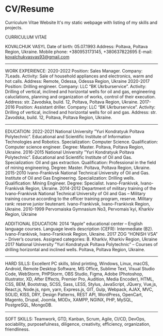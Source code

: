 # CV/Resume
Curriculum Vitae Website 
It's my static webpage with listing of my skills and projects.

CURRICULUM VITAE

KOVALCHUK VASYL
Date of birth: 05.07.1993
Address: Poltava, Poltava Region, Ukraine.
Mobile phone: +380953173145, +380637822695
E-mail: kovalchukvasvas93@gmail.com

_______________________________________________________________________________________________
WORK EXPERIENCE:
2020-2022 Position: Sales Manager.
Company: 7Leads. Activity: Sale of household appliances and electronics, warm and hot calls.
Address: Remote, Odessa, Odessa Region, Ukraine
2020-2017 Position: Drilling engineer.
Company: LLC “BK Ukrburservice”. Activity: Drilling of vertical, inclined and horizontal wells for oil and gas,
engineering caluclations, planning and organization of works, control of their execution.
Address: str. Zavodska, build. 12, Poltava, Poltava Region, Ukraine.
2017-2016 Position: Assistant driller.
Company: LLC “BK Ukrburservice”. Activity: Drilling of vertical, inclined and horizontal wells for oil and gas.
Address: str. Zavodska, build. 12, Poltava, Poltava Region, Ukraine.
_______________________________________________________________________________________________
EDUCATION:
2022-2021 National University ”Yuri Kondratyuk Poltava Polytechnic”. Educational and Scientific Institute of
Information Technologies and Robotics. Specialization: Computer Science. Qualification: Computer science engineer.
Degree: Master. Poltava, Poltava Region, Ukraine.
2016-2015 National University ”Yuri Kondratyuk Poltava Polytechnic”. Educational and Scientific Institute of Oil
and Gas. Specialization: Oil and gas extraction. Qualification: Professional in the field of mining engineering. Degree:
Master. Poltava, Poltava Region, Ukraine.
2015-2010 Ivano-Frankivsk National Technical University of Oil and Gas. Institute of Oil and Gas Engineering.
Specialization: Drilling wells. Qualification: Mining Engineer. Degree: Specialist. Ivano-Frankivsk, Ivano-Frankivsk
Region, Ukraine.
2014-2012 Department of military training of the Ivano-Frankivsk National Technical University of Oil and Gas –
Military training course according to the officer training program, reserve. Military rank: reserve junior lieutenant.
Ivano-Frankivsk, Ivano-Frankivsk Region, Ukraine.
2010-1999 Pervomaiska Gymnasium No3, Pervomais`kyi, Kharkiv Region, Ukraine

ADDITIONAL EDUCATION:
2014 “Apple” educational center – English language courses. Language levels description (CEFR): Intermediate (B2).
Ivano-Frankivsk, Ivano-Frankivsk Region, Ukraine.
2017 ZOG “HONISH VSA” – Driver’s courses. Assigned categories: B. Kharkiv, Kharkiv Region, Ukraine
2017 National University ”Yuri Kondratyuk Poltava Polytechnic” – Courses of drilling horizontal and inclined wells.
Poltava, Poltava Region, Ukraine.
_______________________________________________________________________________________________
HARD SILLS:
Excellent PC skills, blind printing, Windows, Linux, macOS, Android, Remote Desktop Software, MS Office,
Sublime Text, Visual Studio Code, WebStorm, PHPStorm, OBS Studio, Figma, Adobe (Photoshop, Illustrator, XD,
After Effects, Premier Pro, Audition, Media Encoder), HTML, CSS, BEM, Bootstrap, SCSS, Sass, LESS, Stylus,
JavaScript, JQuery, Vue,js, React.js, Node.js, npm, yarn, Express.js, GIT, Gulp, Webpack, AJAX, MVC, SOLID,
KISS, DRY, Design Patterns, REST API, WordPress, OpenCart, Magento, Drupal, Joomla, MODx, XAMPP,
NGINX, PHP, MySQL, PostgreSQL, MongoDB.
_______________________________________________________________________________________________
SOFT SKILLS:
Teamwork, GTD, Kanban, Scrum, Agile, CI/CD, DevOps, sociability, purposefulness, diligence, creativity,
efficiency, organization, friendliness.


